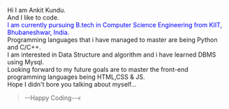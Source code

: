 Hi I am Ankit Kundu.<br>
And I like to code.<br>
<font color="blue">I am currently pursuing B.tech in Computer Science Engineering from KIIT, Bhubaneshwar, India.</font><br>
Programming languages that i have managed to master are being Python and C/C++.<br>
I am interested in Data Structure and algorithm and i have learned DBMS using Mysql.<br>
Looking forward to my future goals are to master the front-end programming languages being HTML,CSS & JS.<br>
Hope I didn't bore you talking about myself...<br>
>--Happy Coding--<

<!---
Therealankitk/Therealankitk is a ✨ special ✨ repository because its `README.md` (this file) appears on your GitHub profile.
You can click the Preview link to take a look at your changes.
--->
